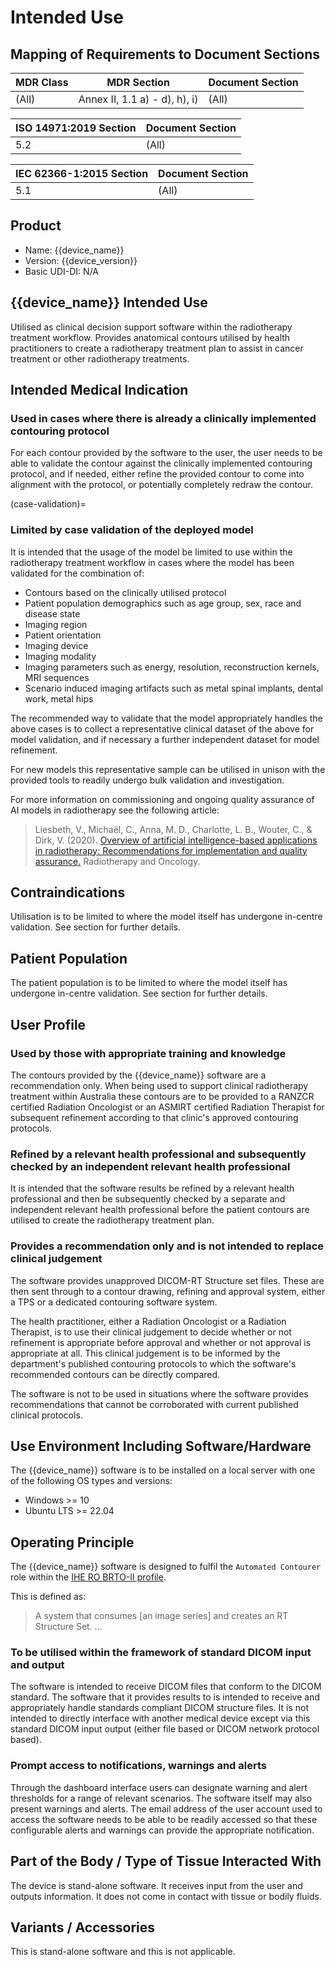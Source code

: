 <!--
Copyright (C) 2022 Radiotherapy AI Holdings Pty Ltd
Copyright (C) 2021-2022 OpenRegulatory (OpenReg GmbH)
This work is licensed under the Creative Commons Attribution 4.0 International
License. <http://creativecommons.org/licenses/by/4.0/>.

Original work by OpenRegulatory available at
<https://github.com/openregulatory/templates>
-->

# Intended Use

## Mapping of Requirements to Document Sections

| MDR Class | MDR Section                   | Document Section |
| --------- | ----------------------------- | ---------------- |
| (All)     | Annex II, 1.1 a) - d), h), i) | (All)            |

| ISO 14971:2019 Section | Document Section |
| ---------------------- | ---------------- |
| 5.2                    | (All)            |

| IEC 62366-1:2015 Section | Document Section |
| ------------------------ | ---------------- |
| 5.1                      | (All)            |

## Product

- Name: {{device_name}}
- Version: {{device_version}}
- Basic UDI-DI: N/A

## {{device_name}} Intended Use

<!-- > Describe the core medical functionality of your device and how it treats,
> diagnoses or alleviates a disease. Keep it high-level so that this
> description is true for as long as possible even when the device is updated. -->

Utilised as clinical decision support software within the radiotherapy
treatment workflow. Provides anatomical contours utilised by health
practitioners to create a radiotherapy treatment plan to assist in cancer
treatment or other radiotherapy treatments.

## Intended Medical Indication

<!-- > Describe the condition(s) and/or disease(s) to be screened, monitored,
> treated, diagnosed, or prevented by your software. Importantly, also list
> exclusion criteria: Maybe patients with a certain diagnosis should not be
> using your device. -->

### Used in cases where there is already a clinically implemented contouring protocol

For each contour provided by the software to the user, the user needs to be
able to validate the contour against the clinically implemented contouring
protocol, and if needed, either refine the provided contour to come into
alignment with the protocol, or potentially completely redraw the contour.

(case-validation)=

### Limited by case validation of the deployed model

It is intended that the usage of the model be limited to use within the
radiotherapy treatment workflow in cases where the model has been validated for
the combination of:

- Contours based on the clinically utilised protocol
- Patient population demographics such as age group, sex, race and disease
  state
- Imaging region
- Patient orientation
- Imaging device
- Imaging modality
- Imaging parameters such as energy, resolution, reconstruction kernels, MRI
  sequences
- Scenario induced imaging artifacts such as metal spinal implants, dental
  work, metal hips

The recommended way to validate that the model appropriately handles the above
cases is to collect a representative clinical dataset of the above for model
validation, and if necessary a further independent dataset for model
refinement.

For new models this representative sample can be utilised in unison with the
provided tools to readily undergo bulk validation and investigation.

For more information on commissioning and ongoing quality assurance of AI
models in radiotherapy see the following article:

> Liesbeth, V., Michaël, C., Anna, M. D., Charlotte, L. B., Wouter, C., & Dirk,
> V. (2020).
> [Overview of artificial intelligence-based applications in radiotherapy: Recommendations for implementation and quality assurance.](https://doi.org/10.1016/j.radonc.2020.09.008)
> Radiotherapy and Oncology.

## Contraindications

<!-- > List anything that you want to explicitly exclude from your intended use. -->

Utilisation is to be limited to where the model itself has undergone in-centre
validation. See section [](case-validation) for further details.

## Patient Population

<!-- > Describe the patient population your software is intended to be used on. Note
> that this may overlap with the user profile (section below), but not
> necessarily. Your software could be used by physicians to diagnose diseases
> in patients, so in that case, they don't overlap. Some ideas for
> characteristics to describe: Age group, weight range, health, condition(s). -->

The patient population is to be limited to where the model itself has undergone
in-centre validation. See section [](case-validation) for further details.

## User Profile

<!-- > Describe the typical user of the software. Some ideas could be:
> Qualifications, prior training (for your software), technical proficiency,
> time spent using the software. -->

### Used by those with appropriate training and knowledge

The contours provided by the {{device_name}} software are a recommendation
only. When being used to support clinical radiotherapy treatment within
Australia these contours are to be provided to a RANZCR certified Radiation
Oncologist or an ASMIRT certified Radiation Therapist for subsequent refinement
according to that clinic's approved contouring protocols.

### Refined by a relevant health professional and subsequently checked by an independent relevant health professional

It is intended that the software results be refined by a relevant health
professional and then be subsequently checked by a separate and independent
relevant health professional before the patient contours are utilised to create
the radiotherapy treatment plan.

### Provides a recommendation only and is not intended to replace clinical judgement

The software provides unapproved DICOM-RT Structure set files. These are then
sent through to a contour drawing, refining and approval system, either a TPS
or a dedicated contouring software system.

The health practitioner, either a Radiation Oncologist or a Radiation
Therapist, is to use their clinical judgement to decide whether or not
refinement is appropriate before approval and whether or not approval is
appropriate at all. This clinical judgement is to be informed by the
department's published contouring protocols to which the software's recommended
contours can be directly compared.

The software is not to be used in situations where the software provides
recommendations that cannot be corroborated with current published clinical
protocols.

## Use Environment Including Software/Hardware

<!-- > Describe the typical use environment. What sort of devices is this running
> on? Does the software only run on one device or on multiple devices? Is it
> loud and chaotic like in an emergency ward? How's the lighting?
>
> Also, add other software or hardware which is required by your device. Most
> commonly, apps require users to have a smartphone with a compatible operating
> system (iOS / Android). -->

The {{device_name}} software is to be installed on a local server with one of
the following OS types and versions:

- Windows >= 10
- Ubuntu LTS >= 22.04

## Operating Principle

<!-- > It's kind of a stretch to describe the "operating principle" of software. I
> guess this makes more sense for hardware devices. In any case, I'd just
> generally state what sort of input goes in and what output comes out, e.g.
> you could be processing images and returning diagnoses. -->

The {{device_name}} software is designed to fulfil the `Automated Contourer`
role within the [IHE RO BRTO-II profile](http://ihe-ro.org/doku.php?id=doc:profiles:brto-ii).

This is defined as:

> A system that consumes [an image series] and creates an RT Structure Set. ...

### To be utilised within the framework of standard DICOM input and output

The software is intended to receive DICOM files that conform to the DICOM
standard. The software that it provides results to is intended to receive and
appropriately handle standards compliant DICOM structure files. It is not
intended to directly interface with another medical device except via this
standard DICOM input output (either file based or DICOM network protocol
based).

### Prompt access to notifications, warnings and alerts

Through the dashboard interface users can designate warning and alert
thresholds for a range of relevant scenarios. The software itself may also
present warnings and alerts. The email address of the user account used to
access the software needs to be able to be readily accessed so that these
configurable alerts and warnings can provide the appropriate notification.

## Part of the Body / Type of Tissue Interacted With

The device is stand-alone software. It receives input from the user and outputs
information. It does not come in contact with tissue or bodily fluids.

## Variants / Accessories

<!-- > Describe variants and/or accessories of/to this device, if applicable. For
> typical stand-alone software of startups, this shouldn't be applicable. -->

This is stand-alone software and this is not applicable.
